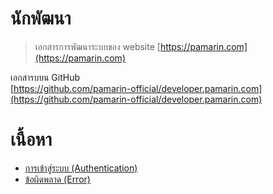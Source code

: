 # นักพัฒนา

> เอกสารการพัฒนาระบบของ website [https://pamarin.com](https://pamarin.com) 

เอกสารบบน GitHub   
[https://github.com/pamarin-official/developer.pamarin.com](https://github.com/pamarin-official/developer.pamarin.com) 

# เนื้อหา
- [การเข้าสู่ระบบ (Authentication)](document/authentication/README.md)
- [ข้อผิดพลาด (Error)](document/error/README.md)
